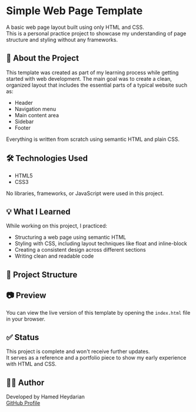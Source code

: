 # Simple Web Page Template

A basic web page layout built using only HTML and CSS.  
This is a personal practice project to showcase my understanding of page structure and styling without any frameworks.

## 📌 About the Project

This template was created as part of my learning process while getting started with web development. The main goal was to create a clean, organized layout that includes the essential parts of a typical website such as:

- Header
- Navigation menu
- Main content area
- Sidebar
- Footer

Everything is written from scratch using semantic HTML and plain CSS.

## 🛠 Technologies Used

- HTML5
- CSS3

No libraries, frameworks, or JavaScript were used in this project.

## 💡 What I Learned

While working on this project, I practiced:

- Structuring a web page using semantic HTML
- Styling with CSS, including layout techniques like float and inline-block
- Creating a consistent design across different sections
- Writing clean and readable code

## 📂 Project Structure


## 📷 Preview

You can view the live version of this template by opening the `index.html` file in your browser.

## ✅ Status

This project is complete and won't receive further updates.  
It serves as a reference and a portfolio piece to show my early experience with HTML and CSS.

## 🙋‍♂️ Author

Developed by Hamed Heydarian  
[GitHub Profile](https://github.com/hheydarian)
